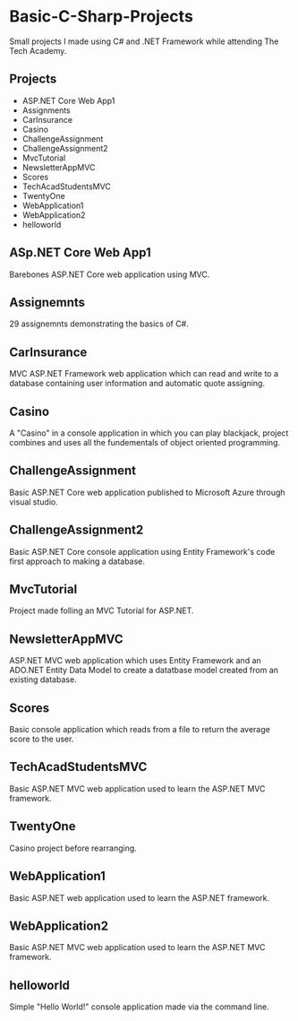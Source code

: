 # Basic-C-Sharp-Projects
 Small projects I made using C# and .NET Framework while attending The Tech Academy.

## Projects

* ASP.NET Core Web App1
* Assignments
* CarInsurance
* Casino
* ChallengeAssignment
* ChallengeAssignment2
* MvcTutorial
* NewsletterAppMVC
* Scores
* TechAcadStudentsMVC
* TwentyOne
* WebApplication1
* WebApplication2
* helloworld

## ASp.NET Core Web App1
 Barebones ASP.NET Core web application using MVC.

## Assignemnts
 29 assignemnts demonstrating the basics of C#.

## CarInsurance
 MVC ASP.NET Framework web application which can read and write to a database containing user information and automatic quote assigning.

## Casino
 A "Casino" in a console application in which you can play blackjack, project combines and uses all the fundementals of object oriented programming.

## ChallengeAssignment
 Basic ASP.NET Core web application published to Microsoft Azure through visual studio.

## ChallengeAssignment2
 Basic ASP.NET Core console application using Entity Framework's code first approach to making a database.

## MvcTutorial
 Project made folling an MVC Tutorial for ASP.NET.

## NewsletterAppMVC
 ASP.NET MVC web application which uses Entity Framework and an ADO.NET Entity Data Model to create a datatbase model created from an existing database.

## Scores
 Basic console application which reads from a file to return the average score to the user.

## TechAcadStudentsMVC
 Basic ASP.NET MVC web application used to learn the ASP.NET MVC framework.

## TwentyOne
 Casino project before rearranging. 

## WebApplication1
 Basic ASP.NET web application used to learn the ASP.NET framework.

## WebApplication2
 Basic ASP.NET MVC web application used to learn the ASP.NET MVC framework.

## helloworld
 Simple "Hello World!" console application made via the command line.
